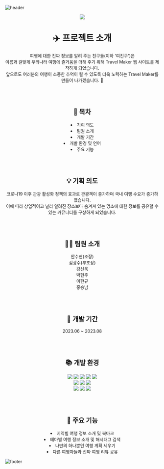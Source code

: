 ![header](https://capsule-render.vercel.app/api?type=slice&color=A9D9CB&height=100&section=header&fontSize=60)

<div align=center>

  <img width="auto" src="https://github.com/4-TravelMaker/TravelMaker/assets/137850727/022abd92-9ef5-4232-b39a-f5052aa7348f)">
  
  <h1>✈️ 프로젝트 소개</h1>
  
  여행에 대한 진짜 정보를 알려 주는 친구들(이하 '여진구')은<br>
  이름과 걸맞게 우리나라 여행에 즐거움을 더해 주기 위해 Travel Maker 웹 사이트를 제작하게 되었습니다.<br>
  앞으로도 여러분의 여행이 소중한 추억이 될 수 있도록 더욱 노력하는 Travel Maker를 만들어 나가겠습니다. 💚

  <br><br>

  <h2>📃 목차</h2>
  <li>기획 의도</li>
  <li>팀원 소개</li>
  <li>개발 기간</li>
  <li>개발 환경 및 언어</li>
  <li>주요 기능</li>
  
  <br><br>

  <h2>💡 기획 의도</h2>
  코로나19 이후 관광 활성화 정책의 효과로 관광객이 증가하며 국내 여행 수요가 증가하였습니다.<br>
  이에 따라 상업적이고 널리 알려진 장소보다 숨겨져 있는 명소에 대한 정보를 공유할 수 있는 커뮤니티를 구상하게 되었습니다.
  
  <br><br>

  <h2>🧑‍💻 팀원 소개</h2>
  안수현(조장)<br>
  김광수(부조장)<br>
  강신욱<br>
  박현주<br>
  이한규<br>
  홍승남

  <br><br>
  
  <h2>📆 개발 기간</h2>

  2023.06 ~ 2023.08

  <br><br>
  
  <h2>📚 개발 환경</h2>
    <img src="https://img.shields.io/badge/javascript-F7DF1E?style=flat&logo=javascript&logoColor=white"/>
    <img src="https://img.shields.io/badge/jquery-0769AD?style=flat&logo=jquery&logoColor=white"/>
    <img src="https://img.shields.io/badge/html5-E34F26?style=flat&logo=html5&logoColor=white"/>
    <img src="https://img.shields.io/badge/css3-1572B6?style=flat&logo=css3&logoColor=white"/>
    <img src="https://img.shields.io/badge/java-007396?style=flat&logo=java&logoColor=white"/>
    <br>
    <img src="https://img.shields.io/badge/oracle-F80000?style=flat&logo=oracle&logoColor=white"/>
    <img src="https://img.shields.io/badge/eclipse-2C2255?style=flat&logo=eclipse&logoColor=white"/>
    <img src="https://img.shields.io/badge/visualstudiocode-007ACC?style=flat&logo=visualstudiocode&logoColor=white"/>
    <br>
    <img src="https://img.shields.io/badge/windows10-0078D6?style=flat&logo=windows10&logoColor=white"/>
    <img src="https://img.shields.io/badge/apachetomcat-F8DC75?style=flat&logo=apachetomcat&logoColor=white"/>
    <img src="https://img.shields.io/badge/github-181717?style=flat&logo=github&logoColor=white"/>

  <br><br>
  
  <h2>🔎 주요 기능</h2>

  <li>지역별 여행 정보 소개 및 북마크</li>
  <li>테마별 여행 정보 소개 및 해시태그 검색</li>
  <li>나만의 하나뿐인 여행 계획 세우기</li>
  <li>다른 여행자들과 진짜 여행 리뷰 공유</li>
  
</div>

![footer](https://capsule-render.vercel.app/api?type=slice&color=84D9C1&height=100&section=footer&fontSize=60)
